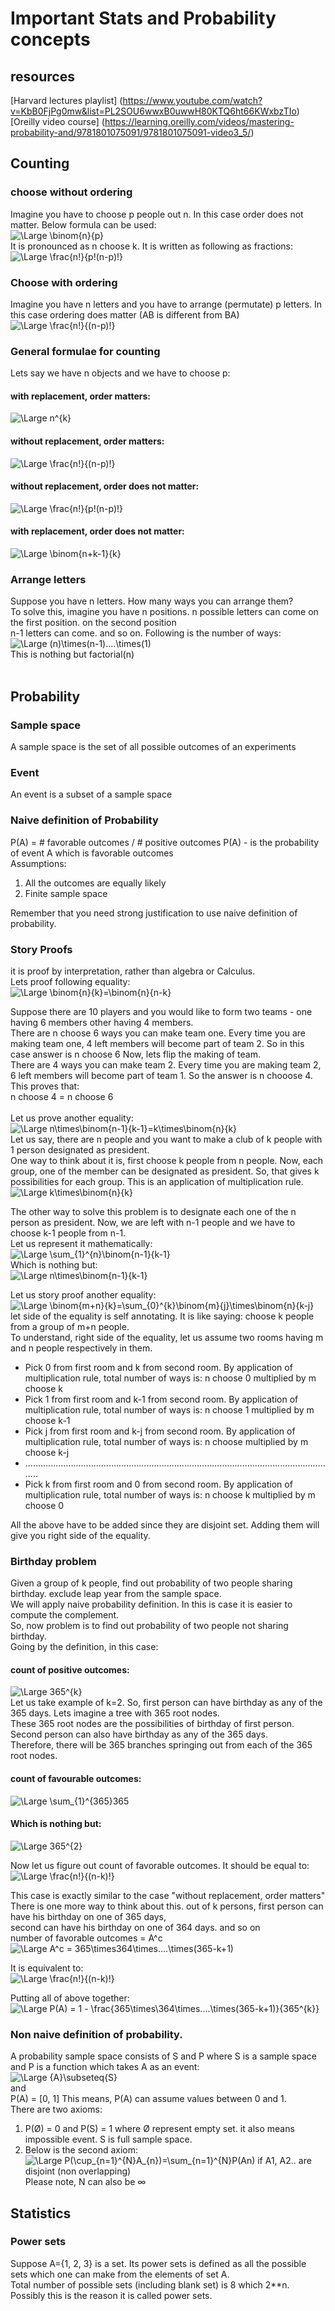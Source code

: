 # Important Stats and Probability concepts
## resources
[Harvard lectures playlist] (https://www.youtube.com/watch?v=KbB0FjPg0mw&list=PL2SOU6wwxB0uwwH80KTQ6ht66KWxbzTIo)
[Oreilly video course] (https://learning.oreilly.com/videos/mastering-probability-and/9781801075091/9781801075091-video3_5/)


## Counting
### choose  without ordering
Imagine you have to choose p people out n. In this case order does not matter. Below formula can be used:  
![\Large \binom{n}{p}](https://latex.codecogs.com/svg.latex?\Large&space;\binom{n}{p})   
It is pronounced as n choose k. It is written as following as fractions:    
![\Large \frac{n!}{p!(n-p)!}](https://latex.codecogs.com/svg.latex?\Large&space;\frac{n!}{p!(n-p)!}) 
### Choose with ordering
Imagine you have n letters and you have to arrange (permutate) p letters. In this case ordering does matter (AB is different from BA)      
![\Large \frac{n!}{(n-p)!}](https://latex.codecogs.com/svg.latex?\Large&space;\frac{n!}{(n-p)!}) 

### General formulae for counting
Lets say we have n objects and we have to choose p:  
#### with replacement, order matters:  
![\Large n^{k}](https://latex.codecogs.com/svg.latex?\Large&space;n^{p})  
#### without replacement, order matters:  
![\Large \frac{n!}{(n-p)!}](https://latex.codecogs.com/svg.latex?\Large&space;\frac{n!}{(n-p)!}) 
#### without replacement, order does not matter:  
![\Large \frac{n!}{p!(n-p)!}](https://latex.codecogs.com/svg.latex?\Large&space;\frac{n!}{p!(n-p)!})  
#### with replacement, order does not matter:  
![\Large \binom{n+k-1}{k}](https://latex.codecogs.com/svg.latex?\Large&space;\binom{n+k-1}{k})   

### Arrange letters
Suppose you have n letters. How many ways you can arrange them?  
To solve this, imagine you have n positions. n possible letters can come on the first position. on the second position  
n-1 letters can come. and so on. Following is the number of ways:  
![\Large (n)\times(n-1)....\times(1)](https://latex.codecogs.com/svg.latex?\Large&space;(n)\times(n-1)....\times(1))  
This is nothing but factorial(n)  
<br>
  

## Probability
### Sample space
A sample space is the set of all possible outcomes of an experiments
### Event
An event is a subset of a sample space

### Naive definition of Probability
P(A) = # favorable outcomes / # positive outcomes
P(A) - is the probability of event A which is favorable outcomes  
Assumptions:  
1. All the outcomes are equally likely  
2. Finite sample space  

Remember that you need strong justification to use naive definition of probability.

### Story Proofs
it is proof by interpretation, rather than algebra or Calculus.  
Lets proof following equality:  
![\Large \binom{n}{k}=\binom{n}{n-k}](https://latex.codecogs.com/svg.latex?\Large&space;\binom{n}{k}=\binom{n}{n-k})   

Suppose there are 10 players and you would like to form two teams - one having 6 members other having 4 members.  
There are n choose 6 ways you can make team one. Every time you are making team one, 4 left members will become part of team 2. So in this case answer is n choose 6
Now, lets flip the making of team.  
There are 4 ways you can make team 2. Every time you are making team 2, 6 left members will become part of team 1. So the answer is n chooose 4.  
This proves that:  
n choose 4 = n choose 6  
<br>
Let us prove another equality:  
![\Large n\times\binom{n-1}{k-1}=k\times\binom{n}{k}](https://latex.codecogs.com/svg.latex?\Large&space;n\times\binom{n-1}{k-1}=k\times\binom{n}{k})   
Let us say, there are n people and you want to make a club of k people with 1 person designated as president.  
One way to think about it is, first choose k people from n people. Now, each group, one of the member can be designated as president. So, that gives k possibilities for each group.
This is an application of multiplication rule.    
![\Large k\times\binom{n}{k}](https://latex.codecogs.com/svg.latex?\Large&space;k\times\binom{n}{k})  
  
  
The other way to solve this problem is to designate each one of the n person as president. Now, we are left with n-1 people and we have to choose k-1 people from n-1.  
Let us represent it mathematically:  
![\Large \sum_{1}^{n}\binom{n-1}{k-1}](https://latex.codecogs.com/svg.latex?\Large&space;\sum_{1}^{n}\binom{n-1}{k-1})  
Which is nothing but:  
![\Large n\times\binom{n-1}{k-1}](https://latex.codecogs.com/svg.latex?\Large&space;n\times\binom{n-1}{k-1})  
  
  
Let us story proof another equality:  
![\Large \binom{m+n}{k}=\sum_{0}^{k}\binom{m}{j}\times\binom{n}{k-j}](https://latex.codecogs.com/svg.latex?\Large&space;\binom{m+n}{k}=\sum_{0}^{k}\binom{m}{j}\times\binom{n}{k-j})  
let side of the equality is self annotating. It is like saying: choose k people from a group of m+n people.  
To understand, right side of the equality, let us assume two rooms having m and n people respectively in them.  
* Pick 0 from first room and k from second room. By application of multiplication rule, total number of ways is: n choose 0 multiplied by m choose k
* Pick 1 from first room and k-1 from second room. By application of multiplication rule, total number of ways is: n choose 1 multiplied by m choose k-1
* Pick j from first room and k-j from second room. By application of multiplication rule, total number of ways is: n choose  multiplied by m choose k-j
* ............................................................................................................................  
* Pick k from first room and 0 from second room. By application of multiplication rule, total number of ways is: n choose k multiplied by m choose 0

All the above have to be added since they are disjoint set. Adding them will give you right side of the equality.  


### Birthday problem
Given a group of k people, find out probability of two people sharing birthday. exclude leap year from the sample space.  
We will apply naive probability definition. In this is case it is easier to compute the complement.  
So, now problem is to find out probability of two people not sharing birthday.  
Going by the definition, in this case:    
#### count of positive outcomes:
![\Large 365^{k}](https://latex.codecogs.com/svg.latex?\Large&space;365^{k})  
Let us take example of k=2. So, first person can have birthday as any of the 365 days. Lets imagine a tree with 365 root nodes.  
These 365 root nodes are the possibilities of birthday of first person. Second person can also have birthday as any of the 365 days.  
Therefore, there will be 365 branches springing out from each of the 365 root nodes. 
#### count of favourable outcomes:       
![\Large \sum_{1}^{365}365](https://latex.codecogs.com/svg.latex?\Large&space;\sum_{1}^{365}365)  
#### Which is nothing but:   
![\Large 365^{2}](https://latex.codecogs.com/svg.latex?\Large&space;365^{2})  

Now let us figure out count of favorable outcomes. It should be equal to:  
![\Large \frac{n!}{(n-k)!}](https://latex.codecogs.com/svg.latex?\Large&space;\frac{n!}{(n-k)!})  

This case is exactly similar to the case "without replacement, order matters"  
There is one more way to think about this. out of k persons, first person can  have his birthday on one of 365 days,  
second can have his birthday on one of 364 days. and so on  
number of favorable outcomes = A^c  
![\Large A^c = 365\times364\times....\times(365-k+1)](https://latex.codecogs.com/svg.latex?\Large&space;A^c=365\times364\times....\times(365-k+1))

It is equivalent to:  
![\Large \frac{n!}{(n-k)!}](https://latex.codecogs.com/svg.latex?\Large&space;\frac{n!}{(n-k)!})
    
Putting all of above together:  
![\Large P(A) = 1 - \frac{365\times\364\times....\times(365-k+1)}{365^{k}}](https://latex.codecogs.com/svg.latex?\Large&space;P(A)=1-\frac{365\times\364\times...\times(365-k+1)}{365^{k}})
  
### Non naive definition of probability.
A probability sample space consists of S and P where S is a sample space and P is a function which takes A as an event:  
![\Large {A}\subseteq{S}](https://latex.codecogs.com/svg.latex?\Large&space;{A}\subseteq{S})  
and  
P(A) = [0, 1] This means, P(A) can assume values between 0 and 1.  
There are two axioms:  
1. P(Ø) = 0 and P(S) = 1 where Ø represent empty set. it also means impossible event. S is full sample space.  
2.  Below is the second axiom:  
![\Large P(\cup_{n=1}^{N}A_{n})=\sum_{n=1}^{N}P(An)](https://latex.codecogs.com/svg.latex?\Large&space;P(\cup_{n=1}^{N}A_{n})=\sum_{n=1}^{N}P(A_{n})) if A1, A2.. are disjoint (non overlapping)  
Please note, N can also be ∞


## Statistics
### Power sets
Suppose A={1, 2, 3} is a set. Its power sets is defined as all the possible sets which one can make from the elements of
set A.  
Total number of possible sets (including blank set) is 8 which 2**n.  
Possibly this is the reason it is called power sets.








